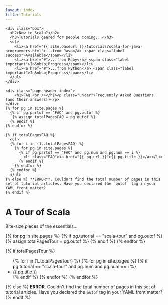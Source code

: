 ```yaml
---
layout: index
title: Tutorials
---
```


<div class="span8">

	<div class="box">
      <h2>New to Scala?</h2>
      <h3>Tutorials geared for people coming...</h3>
	  <ul>
		<li><a href="{{ site.baseurl }}/tutorials/scala-for-java-programmers.html">...from Java</a> <span class="label success">Available</span></li>
		<li><a href="#">...from Ruby</a> <span class="label important">In&nbsp;Progress</span></li>
		<li><a href="#">...from Python</a> <span class="label important">In&nbsp;Progress</span></li>		
 	  </ul>
	</div>
	
	<div class="page-header-index">
	    <h1>FAQ <br /></h1><p class="under">Frequently Asked Questions (and their answers!)</p>
	</div>
	{% for pg in site.pages %}
	  {% if pg.partof == "FAQ" and pg.outof %}
	   {% assign totalPagesFAQ = pg.outof %}  
	  {% endif %}
	{% endfor %}

	{% if totalPagesFAQ %}
	  <ul>
	  {% for i in (1..totalPagesFAQ) %}
	    {% for pg in site.pages %}
	      {% if pg.partof == "FAQ" and pg.num and pg.num == i %}
	        <li class="FAQ"><a href="{{ pg.url }}">{{ pg.title }}</a></li> 
	      {% endif %}
	    {% endfor %}
	  {% endfor %}
	  </ul>
	{% else %} **ERROR**. Couldn't find the total number of pages in this set of tutorial articles. Have you declared the `outof` tag in your YAML front matter?
	{% endif %}	
	
</div>

<div class="span8">
  <div class="page-header-index">
    <h1>A Tour of Scala <br /></h1><p class="under">Bite-size pieces of the essentials...</p>
  </div>
  {% for pg in site.pages %}
    {% if pg.tutorial == "scala-tour" and pg.outof %}
      {% assign totalPagesTour = pg.outof %}  
    {% endif %}
  {% endfor %}

  {% if totalPagesTour %}
    <ul>
    {% for i in (1..totalPagesTour) %}
      {% for pg in site.pages %}
        {% if pg.tutorial == "scala-tour" and pg.num and pg.num == i %}
          <li class="tour-of-scala"><a href="{{ pg.url }}">{{ pg.title }}</a></li> 
        {% endif %}
      {% endfor %}
    {% endfor %}
    </ul>
  {% else %} **ERROR**. Couldn't find the total number of pages in this set of tutorial articles. Have you declared the `outof` tag in your YAML front matter?
  {% endif %}
</div>


